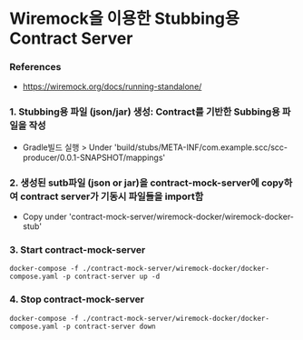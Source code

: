 # Wiremock을 이용한 Stubbing용 Contract Server

### References 
* https://wiremock.org/docs/running-standalone/

### 1. Stubbing용 파일 (json/jar) 생성: Contract를 기반한 Subbing용 파일을 작성
* Gradle빌드 실행 > Under 'build/stubs/META-INF/com.example.scc/scc-producer/0.0.1-SNAPSHOT/mappings'

### 2. 생성된 sutb파일 (json or jar)을 contract-mock-server에 copy하여 contract server가 기동시 파일들을 import함
* Copy under 'contract-mock-server/wiremock-docker/wiremock-docker-stub'

### 3. Start contract-mock-server
`
docker-compose -f ./contract-mock-server/wiremock-docker/docker-compose.yaml -p contract-server up -d
`
### 4. Stop contract-mock-server
`
docker-compose -f ./contract-mock-server/wiremock-docker/docker-compose.yaml -p contract-server down
`
